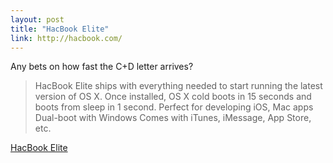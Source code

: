 ```yaml
---
layout: post
title: "HacBook Elite"
link: http://hacbook.com/
---
```


Any bets on how fast the C+D letter arrives? 

> HacBook Elite ships with everything needed to start running the latest version of OS X. Once installed, OS X cold boots in 15 seconds and boots from sleep in 1 second.
> Perfect for developing iOS, Mac apps
> Dual-boot with Windows
> Comes with iTunes, iMessage, App Store, etc.
> 

[HacBook Elite](http://hacbook.com/)

